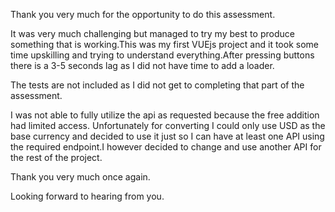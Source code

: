 Thank you very much for the opportunity to do this assessment. 

It was very much challenging but managed to try my best to produce something that is working.This was my first VUEjs project and it took some time upskilling and trying to understand everything.After pressing buttons there is a 3-5 seconds lag as I did not have time to add a loader.

The tests are not included as I did not get to completing that part of the assessment.

I was not able to fully utilize the api as requested because the free addition had limited access. Unfortunately for converting I could only use USD as the base currency and decided to use it just so I can have at least one API using the required endpoint.I however decided to change and use another API for the rest of the project.

Thank you very much once again.

Looking forward to hearing from you.
